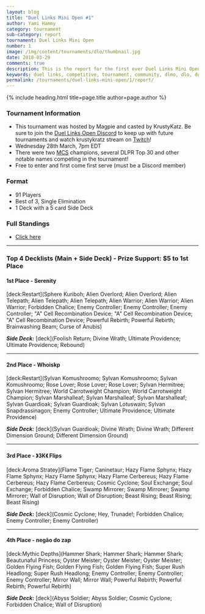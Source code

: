 ```yaml
---
layout: blog
title: "Duel Links Mini Open #1"
author: Yami Hammy
category: tournament
sub-category: report
tournament: Duel Links Mini Open
number: 1
image: /img/content/tournaments/dlo/thumbnail.jpg
date: 2018-03-29
comments: true
description: This is the report for the first ever Duel Links Mini Open Tournament hosted by Magpie, check out the top players and their decks here!
keywords: duel links, competitive, tournament, community, dlmo, dlo, duel links open, open,
permalink: /tournaments/duel-links-mini-open/1/report/
---
```


{% include heading.html title=page.title author=page.author %}

### Tournament Information
- This tournament was hosted by Magpie and casted by KrustyKatz. Be sure to join the [Duel Links Open Discord](https://discord.gg/TC2R5ck) to keep up with future tournaments and watch krustykratz stream on [Twitch](https://www.twitch.tv/krustykatz)!
- Wednesday 28th March, 7pm EDT
- There were two [MCS](/tournaments/meta-championship-series/) champions, several DLPR Top 30 and other notable names competing in the tournament!
- Free to enter and first come first serve (must be a Discord member)

### Format
- 91 Players
- Best of 3, Single Elimination
- 1 Deck with a 5 card Side Deck

### Full Standings
- [Click here](https://smash.gg/tournament/duel-links-mini-open/events/dlmo/standings)

---

### Top 4 Decklists (Main + Side Deck) - Prize Support: $5 to 1st Place

#### 1st Place - Serenity

[deck:Restart](Sphere Kuriboh; Alien Overlord; Alien Overlord; Alien Telepath; Alien Telepath; Alien Telepath; Alien Warrior; Alien Warrior; Alien Warrior; Forbidden Chalice; Enemy Controller; Enemy Controller; Enemy Controller; "A" Cell Recombination Device; "A" Cell Recombination Device; "A" Cell Recombination Device; Powerful Rebirth; Powerful Rebirth; Brainwashing Beam; Curse of Anubis)

***Side Deck:***
[deck](Foolish Return; Divine Wrath; Ultimate Providence; Ultimate Providence; Rebound)

---

#### 2nd Place - Whoiskp

[deck:Restart](Sylvan Komushroomo; Sylvan Komushroomo; Sylvan Komushroomo; Rose Lover; Rose Lover; Rose Lover; Sylvan Hermitree; Sylvan Hermitree; World Carrotweight Champion; World Carrotweight Champion; Sylvan Marshalleaf; Sylvan Marshalleaf; Sylvan Marshalleaf; Sylvan Guardioak; Sylvan Guardioak; Sylvan Lotuswain; Sylvan Snapdrassinagon; Enemy Controller; Ultimate Providence; Ultimate Providence)

***Side Deck:***
[deck](Sylvan Guardioak; Divine Wrath; Divine Wrath; Different Dimension Ground; Different Dimension Ground)

---

#### 3rd Place - 》3K《 Flips

[deck:Aroma Stratey](Flame Tiger; Caninetaur; Hazy Flame Sphynx; Hazy Flame Sphynx; Hazy Flame Sphynx; Hazy Flame Cerbereus; Hazy Flame Cerbereus; Hazy Flame Cerbereus; Cosmic Cyclone; Soul Exchange; Soul Exchange; Forbidden Chalice; Swamp Mirrorer; Swamp Mirrorer; Swamp Mirrorer; Wall of Disruption; Wall of Disruption; Beast Rising; Beast Rising; Beast Rising)

***Side Deck:***
[deck](Cosmic Cyclone; Hey, Trunade!; Forbidden Chalice; Enemy Controller; Enemy Controller)

---

#### 4th Place - negão do zap

[deck:Mythic Depths](Hammer Shark; Hammer Shark; Hammer Shark; Beautunaful Princess; Oyster Meister; Oyster Meister; Oyster Meister; Golden Flying Fish; Golden Flying Fish; Golden Flying Fish; Super Rush Headlong; Super Rush Headlong; Enemy Controller; Enemy Controller; Enemy Controller; Mirror Wall; Mirror Wall; Powerful Rebirth; Powerful Rebirth; Powerful Rebirth)

***Side Deck:***
[deck](Abyss Soldier; Abyss Soldier; Cosmic Cyclone; Forbidden Chalice; Wall of Disruption)